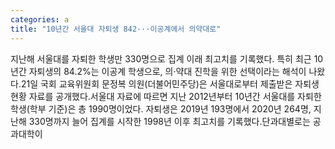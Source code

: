 ```yaml
---
categories: a
title: "10년간 서울대 자퇴생 842···이공계에서 의약대로"
---
```

지난해 서울대를 자퇴한 학생만 330명으로 집계 이래 최고치를 기록했다. 특히 최근 10년간 자퇴생의 84.2%는 이공계 학생으로, 의·약대 진학을 위한 선택이라는 해석이 나왔다.21일 국회 교육위원회 문정복 의원(더불어민주당)은 서울대로부터 제출받은 자퇴생 현황 자료를 공개했다.서울대 자료에 따르면 지난 2012년부터 10년간 서울대를 자퇴한 학생(학부 기준)은 총 1990명이었다. 자퇴생은 2019년 193명에서 2020년 264명, 지난해 330명까지 늘어 집계를 시작한 1998년 이후 최고치를 기록했다.단과대별로는 공과대학이